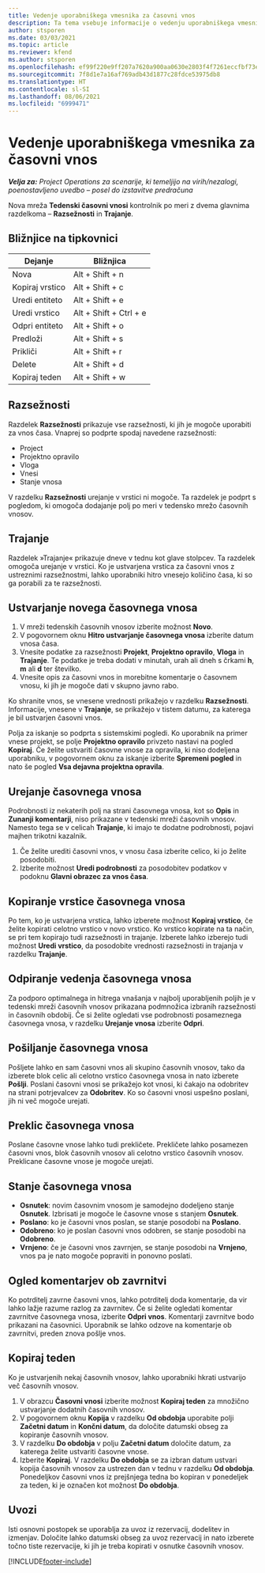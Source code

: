 ```yaml
---
title: Vedenje uporabniškega vmesnika za časovni vnos
description: Ta tema vsebuje informacije o vedenju uporabniškega vmesnika za časovni vnos.
author: stsporen
ms.date: 03/03/2021
ms.topic: article
ms.reviewer: kfend
ms.author: stsporen
ms.openlocfilehash: ef99f220e9ff207a7620a900aa0630e2803f4f7261eccfbf73ed79717648bf92
ms.sourcegitcommit: 7f8d1e7a16af769adb43d1877c28fdce53975db8
ms.translationtype: HT
ms.contentlocale: sl-SI
ms.lasthandoff: 08/06/2021
ms.locfileid: "6999471"
---
```

# <a name="time-entry-ui-behavior"></a>Vedenje uporabniškega vmesnika za časovni vnos

_**Velja za:** Project Operations za scenarije, ki temeljijo na virih/nezalogi, poenostavljeno uvedbo – posel do izstavitve predračuna_


Nova mreža **Tedenski časovni vnosi** kontrolnik po meri z dvema glavnima razdelkoma – **Razsežnosti** in **Trajanje**.

## <a name="keyboard-shortcuts"></a>Bližnjice na tipkovnici
| Dejanje        | Bližnjica                  |
|------------   |------------------------   |
| Nova           | Alt + Shift + n           |
| Kopiraj vrstico      | Alt + Shift + c           |
| Uredi entiteto    | Alt + Shift + e           |
| Uredi vrstico      | Alt + Shift + Ctrl + e    |
| Odpri entiteto    | Alt + Shift + o           |
| Predloži        | Alt + Shift + s           |
| Prikliči        | Alt + Shift + r           |
| Delete        | Alt + Shift + d           |
| Kopiraj teden     | Alt + Shift + w           |

## <a name="dimensions"></a>Razsežnosti
Razdelek **Razsežnosti** prikazuje vse razsežnosti, ki jih je mogoče uporabiti za vnos časa. Vnaprej so podprte spodaj navedene razsežnosti:

  - Project
  - Projektno opravilo
  - Vloga
  - Vnesi
  - Stanje vnosa

V razdelku **Razsežnosti** urejanje v vrstici ni mogoče. Ta razdelek je podprt s pogledom, ki omogoča dodajanje polj po meri v tedensko mrežo časovnih vnosov.

## <a name="duration"></a>Trajanje
Razdelek »Trajanje« prikazuje dneve v tednu kot glave stolpcev. Ta razdelek omogoča urejanje v vrstici. Ko je ustvarjena vrstica za časovni vnos z ustreznimi razsežnostmi, lahko uporabniki hitro vnesejo količino časa, ki so ga porabili za te razsežnosti.

## <a name="create-a-new-time-entry"></a>Ustvarjanje novega časovnega vnosa

1. V mreži tedenskih časovnih vnosov izberite možnost **Novo**. 
2. V pogovornem oknu **Hitro ustvarjanje časovnega vnosa** izberite datum vnosa časa.
3. Vnesite podatke za razsežnosti **Projekt**, **Projektno opravilo**, **Vloga** in **Trajanje**. Te podatke je treba dodati v minutah, urah ali dneh s črkami **h**, **m** ali **d** ter številko. 
4. Vnesite opis za časovni vnos in morebitne komentarje o časovnem vnosu, ki jih je mogoče dati v skupno javno rabo. 

Ko shranite vnos, se vnesene vrednosti prikažejo v razdelku **Razsežnosti**. Informacije, vnesene v **Trajanje**, se prikažejo v tistem datumu, za katerega je bil ustvarjen časovni vnos.

Polja za iskanje so podprta s sistemskimi pogledi. Ko uporabnik na primer vnese projekt, se polje **Projektno opravilo** privzeto nastavi na pogled **Kopiraj**. Če želite ustvariti časovne vnose za opravila, ki niso dodeljena uporabniku, v pogovornem oknu za iskanje izberite **Spremeni pogled** in nato še pogled **Vsa dejavna projektna opravila**.

## <a name="edit-a-time-entry"></a>Urejanje časovnega vnosa 
Podrobnosti iz nekaterih polj na strani časovnega vnosa, kot so **Opis** in **Zunanji komentarji**, niso prikazane v tedenski mreži časovnih vnosov. Namesto tega se v celicah **Trajanje**, ki imajo te dodatne podrobnosti, pojavi majhen trikotni kazalnik. 

1. Če želite urediti časovni vnos, v vnosu časa izberite celico, ki jo želite posodobiti.
2. Izberite možnost **Uredi podrobnosti** za posodobitev podatkov v podoknu **Glavni obrazec za vnos časa**. 

## <a name="copy-a-time-entry-row"></a>Kopiranje vrstice časovnega vnosa
Po tem, ko je ustvarjena vrstica, lahko izberete možnost **Kopiraj vrstico**, če želite kopirati celotno vrstico v novo vrstico. Ko vrstico kopirate na ta način, se pri tem kopirajo tudi razsežnosti in trajanje. Izberete lahko izberejo tudi možnost **Uredi vrstico**, da posodobite vrednosti razsežnosti in trajanja v razdelku **Trajanje**.

## <a name="open-a-time-entry-behavior"></a>Odpiranje vedenja časovnega vnosa
Za podporo optimalnega in hitrega vnašanja v najbolj uporabljenih poljih je v tedenski mreži časovnih vnosov prikazana podmnožica izbranih razsežnosti in časovnih obdobij. Če si želite ogledati vse podrobnosti posameznega časovnega vnosa, v razdelku **Urejanje vnosa** izberite **Odpri**.

## <a name="submit-a-time-entry"></a>Pošiljanje časovnega vnosa
Pošljete lahko en sam časovni vnos ali skupino časovnih vnosov, tako da izberete blok celic ali celotno vrstico časovnega vnosa in nato izberete **Pošlji**. Poslani časovni vnosi se prikažejo kot vnosi, ki čakajo na odobritev na strani potrjevalcev za **Odobritev**. Ko so časovni vnosi uspešno poslani, jih ni več mogoče urejati.

## <a name="recall-a-time-entry"></a>Preklic časovnega vnosa
Poslane časovne vnose lahko tudi prekličete. Prekličete lahko posamezen časovni vnos, blok časovnih vnosov ali celotno vrstico časovnih vnosov. Preklicane časovne vnose je mogoče urejati.

## <a name="time-entry-status"></a>Stanje časovnega vnosa

- **Osnutek**: novim časovnim vnosom je samodejno dodeljeno stanje **Osnutek**. Izbrisati je mogoče le časovne vnose s stanjem **Osnutek**.
- **Poslano**: ko je časovni vnos poslan, se stanje posodobi na **Poslano**. 
- **Odobreno**: ko je poslan časovni vnos odobren, se stanje posodobi na **Odobreno**. 
- **Vrnjeno**: če je časovni vnos zavrnjen, se stanje posodobi na **Vrnjeno**, vnos pa je nato mogoče popraviti in ponovno poslati. 

## <a name="view-rejection-comments"></a>Ogled komentarjev ob zavrnitvi
Ko potrditelj zavrne časovni vnos, lahko potrditelj doda komentarje, da vir lahko lažje razume razlog za zavrnitev. Če si želite ogledati komentar zavrnitve časovnega vnosa, izberite **Odpri vnos**. Komentarji zavrnitve bodo prikazani na časovnici. Uporabnik se lahko odzove na komentarje ob zavrnitvi, preden znova pošlje vnos.

## <a name="copy-week"></a>Kopiraj teden
Ko je ustvarjenih nekaj časovnih vnosov, lahko uporabniki hkrati ustvarijo več časovnih vnosov.

1. V obrazcu **Časovni vnosi** izberite možnost **Kopiraj teden** za množično ustvarjanje dodatnih časovnih vnosov. 
2. V pogovornem oknu **Kopija** v razdelku **Od obdobja** uporabite polji **Začetni datum** in **Končni datum**, da določite datumski obseg za kopiranje časovnih vnosov. 
3. V razdelku **Do obdobja** v polju **Začetni datum** določite datum, za katerega želite ustvariti časovne vnose. 
4. Izberite **Kopiraj**. V razdelku **Do obdobja** se za izbran datum ustvari kopija časovnih vnosov za ustrezen dan v tednu v razdelku **Od obdobja**. Ponedeljkov časovni vnos iz prejšnjega tedna bo kopiran v ponedeljek za teden, ki je označen kot možnost **Do obdobja**.

## <a name="import"></a>Uvozi
Isti osnovni postopek se uporablja za uvoz iz rezervacij, dodelitev in izmenjav. Določite lahko datumski obseg za uvoz rezervacij in nato izberete točno tiste rezervacije, ki jih je treba kopirati v osnutke časovnih vnosov. 


[!INCLUDE[footer-include](../includes/footer-banner.md)]
